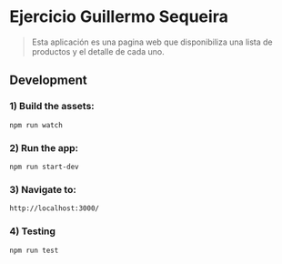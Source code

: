 # Ejercicio Guillermo Sequeira

>  Esta aplicación es una pagina web que disponibiliza una lista de productos y el detalle de cada uno.
## Development

### 1) Build the assets:

```
npm run watch
```

### 2) Run the app:

```
npm run start-dev
```

### 3) Navigate to:
```
http://localhost:3000/
```
### 4) Testing
```
npm run test
```
